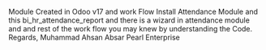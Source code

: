 Module Created in Odoo v17 and work Flow Install Attendance Module and this bi_hr_attendance_report and there is a wizard in attendance module and and rest of the work flow you may knew by understanding the Code.
Regards, 
Muhammad Ahsan Absar
Pearl Enterprise
